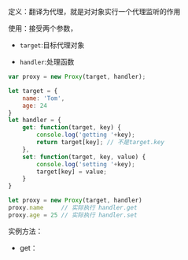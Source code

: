 定义：翻译为代理，就是对对象实行一个代理监听的作用

使用：接受两个参数，

* `target`:目标代理对象

* `handler`:处理函数

```js
var proxy = new Proxy(target, handler);
```

```js
let target = {
    name: 'Tom',
    age: 24
}
let handler = {
    get: function(target, key) {
        console.log('getting '+key);
        return target[key]; // 不是target.key
    },
    set: function(target, key, value) {
        console.log('setting '+key);
        target[key] = value;
    }
}

let proxy = new Proxy(target, handler)
proxy.name     // 实际执行 handler.get
proxy.age = 25 // 实际执行 handler.set
```





实例方法：

* get：